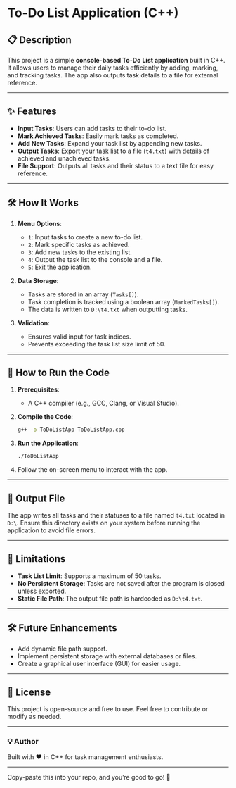 # To-Do List Application (C++)

## 📋 Description

This project is a simple **console-based To-Do List application** built in C++. It allows users to manage their daily tasks efficiently by adding, marking, and tracking tasks. The app also outputs task details to a file for external reference.

---

## ✨ Features

* **Input Tasks**: Users can add tasks to their to-do list.
* **Mark Achieved Tasks**: Easily mark tasks as completed.
* **Add New Tasks**: Expand your task list by appending new tasks.
* **Output Tasks**: Export your task list to a file (`t4.txt`) with details of achieved and unachieved tasks.
* **File Support**: Outputs all tasks and their status to a text file for easy reference.

---

## 🛠️ How It Works

1. **Menu Options**:

   * `1`: Input tasks to create a new to-do list.
   * `2`: Mark specific tasks as achieved.
   * `3`: Add new tasks to the existing list.
   * `4`: Output the task list to the console and a file.
   * `5`: Exit the application.

2. **Data Storage**:

   * Tasks are stored in an array (`Tasks[]`).
   * Task completion is tracked using a boolean array (`MarkedTasks[]`).
   * The data is written to `D:\t4.txt` when outputting tasks.

3. **Validation**:

   * Ensures valid input for task indices.
   * Prevents exceeding the task list size limit of 50.

---

## 🚀 How to Run the Code

1. **Prerequisites**:

   * A C++ compiler (e.g., GCC, Clang, or Visual Studio).

2. **Compile the Code**:

   ```bash
   g++ -o ToDoListApp ToDoListApp.cpp
   ```

3. **Run the Application**:

   ```bash
   ./ToDoListApp
   ```

4. Follow the on-screen menu to interact with the app.

---

## 📂 Output File

The app writes all tasks and their statuses to a file named `t4.txt` located in `D:\`. Ensure this directory exists on your system before running the application to avoid file errors.

---

## 📌 Limitations

* **Task List Limit**: Supports a maximum of 50 tasks.
* **No Persistent Storage**: Tasks are not saved after the program is closed unless exported.
* **Static File Path**: The output file path is hardcoded as `D:\t4.txt`.

---

## 🛠️ Future Enhancements

* Add dynamic file path support.
* Implement persistent storage with external databases or files.
* Create a graphical user interface (GUI) for easier usage.

---

## 📄 License

This project is open-source and free to use. Feel free to contribute or modify as needed.

---

### 💡 Author

Built with ❤️ in C++ for task management enthusiasts.

---

Copy-paste this into your repo, and you’re good to go! 🚀
